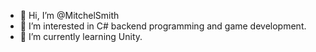 - 👋 Hi, I’m @MitchelSmith
- 👀 I’m interested in C# backend programming and game development.
- 🌱 I’m currently learning Unity.

<!---
MitchelSmith/MitchelSmith is a ✨ special ✨ repository because its `README.md` (this file) appears on your GitHub profile.
You can click the Preview link to take a look at your changes.
--->
